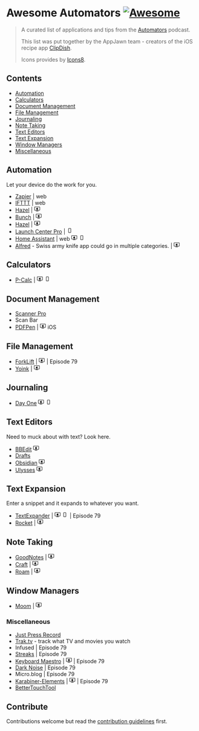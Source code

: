 # Awesome Automators [![Awesome](https://awesome.re/badge.svg)](https://awesome.re)

> A curated list of applications and tips from the [Automators](https://automators.fm/) podcast. 
>
> This list was put together by the AppJawn team - creators of the iOS recipe app [ClipDish](https://getclipdish.com).
>
>Icons provides by [Icons8](https://icons8.com).


## Contents

- [Automation](#automation)
- [Calculators](#calculators)
- [Document Management](#document-management)
- [File Management](#file-management)
- [Journaling](#journaling)
- [Note Taking](#note-taking)
- [Text Editors](#text-editors)
- [Text Expansion](#text-expansion)
- [Window Managers](#window-managers)
- [Miscellaneous](#miscellaneous)

## Automation

Let your device do the work for you.

- [Zapier](https://zapier.com) | web
- [IFTTT](https://ifttt.com/) | web
- [Hazel](https://www.noodlesoft.com/) | ![macOS](icons/icons8-mac-client.png)
- [Bunch](https://bunchapp.co) | ![macOS](icons/icons8-mac-client.png)
- [Hazel](https://www.noodlesoft.com) | ![macOS](icons/icons8-mac-client.png)
- [Launch Center Pro](https://apps.apple.com/us/app/launch-center-pro/id532016360) | ![iOS](icons/icons8-iphone.png)
- [Home Assistant](https://www.home-assistant.io) | web ![macOS](icons/icons8-mac-client.png) ![iOS](icons/icons8-iphone.png)
- [Alfred](https://www.alfredapp.com/) - Swiss army knife app could go in multiple categories. |  ![macOS](icons/icons8-mac-client.png)

## Calculators

- [P-Calc](https://pcalc.com) | ![macOS](icons/icons8-mac-client.png) ![iOS](icons/icons8-iphone.png)


## Document Management

- [Scanner Pro](https://readdle.com/scannerpro)
- Scan Bar
- [PDFPen](https://pdfpen.com) | ![macOS](icons/icons8-mac-client.png) iOS

## File Management

- [ForkLift](https://binarynights.com) | ![macOS](icons/icons8-mac-client.png) | Episode 79
- [Yoink](https://eternalstorms.at/yoink/mac/index.html) | ![macOS](icons/icons8-mac-client.png)

## Journaling

- [Day One](https://dayoneapp.com) ![macOS](icons/icons8-mac-client.png) ![iOS](icons/icons8-iphone.png)

## Text Editors

Need to muck about with text? Look here.

- [BBEdit](https://www.barebones.com/products/bbedit/) ![macOS](icons/icons8-mac-client.png)
- [Drafts](https://getdrafts.com/)
- [Obsidian](https://obsidian.md/) ![macOS](icons/icons8-mac-client.png)
- [Ulysses](https://ulysses.app/) ![macOS](icons/icons8-mac-client.png)

## Text Expansion

Enter a snippet and it expands to whatever you want.

- [TextExpander](https://textexpander.com) | ![macOS](icons/icons8-mac-client.png) ![iOS](icons/icons8-iphone.png) | Episode 79
- [Rocket](https://matthewpalmer.net/rocket/) | ![macOS](icons/icons8-mac-client.png)

## Note Taking

- [GoodNotes](https://www.goodnotes.com) | ![macOS](icons/icons8-mac-client.png)
- [Craft](https://www.craft.do) | ![macOS](icons/icons8-mac-client.png)
- [Roam](https://roamresearch.com) | ![macOS](icons/icons8-mac-client.png)

## Window Managers

- [Moom](https://manytricks.com/moom/) | ![macOS](icons/icons8-mac-client.png)

### Miscellaneous

- [Just Press Record](https://www.openplanetsoftware.com/just-press-record/)
- [Trak.tv](https://trakt.tv) - track what TV and movies you watch 
- Infused | Episode 79
- [Streaks](https://streaksapp.com) | Episode 79
- [Keyboard Maestro](https://www.keyboardmaestro.com/) | ![macOS](icons/icons8-mac-client.png) | Episode 79 
- [Dark Noise](https://darknoise.app) | Episode 79
- Micro.blog | Episode 79
- [Karabiner-Elements](https://pqrs.org/osx/karabiner/) | ![macOS](icons/icons8-mac-client.png) | Episode 79
- [BetterTouchTool](https://folivora.ai)

## Contribute

Contributions welcome but read the [contribution guidelines](contributing.md) first.
